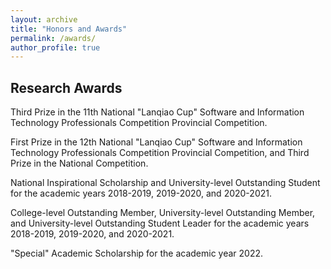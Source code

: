 ```yaml
---
layout: archive
title: "Honors and Awards"
permalink: /awards/
author_profile: true
---
```


Research Awards
----------
Third Prize in the 11th National "Lanqiao Cup" Software and Information Technology Professionals Competition Provincial Competition.

First Prize in the 12th National "Lanqiao Cup" Software and Information Technology Professionals Competition Provincial Competition, and Third Prize in the National Competition.

National Inspirational Scholarship and University-level Outstanding Student for the academic years 2018-2019, 2019-2020, and 2020-2021.

College-level Outstanding Member, University-level Outstanding Member, and University-level Outstanding Student Leader for the academic years 2018-2019, 2019-2020, and 2020-2021.

"Special" Academic Scholarship for the academic year 2022.

<!--
---
**<a href="https://www.cikm2021.org/programme/best-reviewers">Best Reviewers Award</a>, CIKM 2021**
> The award was given to 30 reviewers out of more than 1,600 reviewers during the conference of CIKM 2021.

**ACM SIGHPC China Rising Star, 2021**
> The ACM China Rising Star Award recognizes the research achievements of young scholars in the field of Computer Science in China. I'm one of the three recipients of this award in the subfield of High Performance Computing.

**<a href="https://tc.computer.org/tchpc/home-page/page-of-awards/">IEEE-CS TCHPC Early Career Researchers Award for Excellence in High Performance Computing, 2021</a>**
> The Award recognizes up to three individuals who have made outstanding, influential, and potentially long-lasting contributions in the field of high-performance computing within five years of receiving their PhD degree as of January 1 of the year of the award.

**Tencent “Rhino-bird” Open-Funded Young Researcher Award, 2020**
> The “Rhino-bird” Open-Funded Young Researcher Award is jointly initiated by Tencent and Shenzhen University to recognize outstanding young scholars in different disciplines (two recipients in computer science in 2020) carrying out frontier scientific research.

**Outstanding Student Advisor of Shenzhen University, 2020**
> This award is granted for my work as the head student advisor of the “special class in high performance computing” (30 students).

**IEEE Outstanding Leadership Award, 2019**
> This award is to recognize my role as Program Co-Chair of the 5th IEEE International Conference on Smart Data (SmartData-2019), Atlanta, USA, 14-17 July 2019.

**Shenzhen Overseas High-Caliber Personnel (Level C), 2018**
> The Shenzhen Overseas High-Caliber Personnel is awarded by the Shenzhen Government to individuals (155 recipients in 2018) who have obtained outstanding achievements in their domain. It is one of the most prestigious talents program in China.

**Inria Postdoctoral Research Fellowship, 2016**

**Spotlight Article of the issue, 2014**
> For paper ”Transformation-Based Monetary Cost Optimizations for Workflows in the Cloud” published on IEEE Transactions on Cloud Computing.

**Excellent Service Award, 2014**
> This award is to recognize my role as Local Co-Chair of the IEEE 6th International Conference on Cloud Computing Technology and Science (CloudCom), Singapore, Dec. 2014.

**Best PhD Consortium Award, 2014**
> For the presentation: ”Simplified Resource Provisioning for Workflows in IaaS Clouds”, IEEE CloudCom, Singapore, Dec. 2014.

**Research Scholarship, Nanyang Technological University, 2011**

Advised Student Honors
---
* Ms. Jiexin Chen and Mr. Jiarong Zhong won Honorable Mention in the Interdisciplinary Contest in Modeling (ICM) in 2020.
* Mr. Yao Xiao is awarded the Distinguished Graduate Student of Shenzhen university in 2019. (10 out of 112)
* The SZU-HPC Team won 3rd prize in the Optimization track of the Parallel Application Challenge (PAC) 2017 and 2018.
--!>